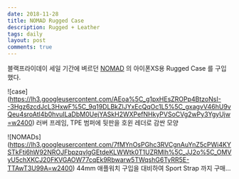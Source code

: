```yaml
---
date: 2018-11-28
title: NOMAD Rugged Case
description: Rugged + Leather
tags: daily
layout: post
comments: true
---
```

블랙프라이데이 세일 기간에 벼르던 [NOMAD](https://hellonomad.com/) 의 아이폰XS용 Rugged Case 를 구입했다.

![case] (https://lh3.googleusercontent.com/AEoa%5C_g1pxHEsZROPp4BtzoNsI--3Hgz6zcdJcL3HxwF%5C_9q19DLBkZlJYxEcQqOc1L5%5C_gxagvV46hU9vQeu4sroAtl4b0hvuILaDbM0UejYASkH2WXPefNHkyPVSoCVg2wPy3YgyUjw=w2400)
러버 프레임, TPE 범퍼에 뒷판을 호윈 레더로 감싼 모양  

![NOMADs] (https://lh3.googleusercontent.com/7fMYnOsPGhc3RVCgnAuYnZ5cPWi4KYSTkFti6hW92NROJFbpzqvlgGEtdeKLWWtk0T1UZRMlh%5C_JJ2o%5C_OMVyU5chXKCJ20FKVGAOW77cqEk9Rbwarw5TWqshG6TyRR5E-TTAwT3U99A=w2400)
44mm 애플워치 구입을 대비하여 Sport Strap 까지 구매…
